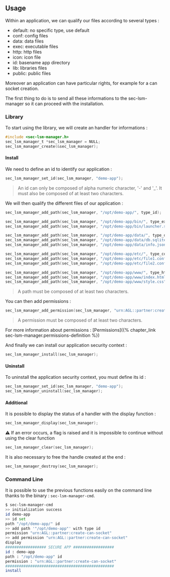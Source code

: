 ## Usage

Within an application, we can qualify our files according to several types :

- default: no specific type, use default
- conf:    config files
- data:    data files
- exec:    executable files
- http:    http files
- icon:    icon file
- id:      basename app directory
- lib:     libraries files
- public:  public files

Moreover an application can have particular rights, for example for a can socket creation.

The first thing to do is to send all these informations to the sec-lsm-manager
so it can proceed with the installation.

### Library

To start using the library, we will create an handler for informations :

```c
#include <sec-lsm-manager.h>
sec_lsm_manager_t *sec_lsm_manager = NULL;
sec_lsm_manager_create(&sec_lsm_manager);
```

#### Install

We need to define an id to identify our application :

```c
sec_lsm_manager_set_id(sec_lsm_manager, "demo-app");
```

> An id can only be composed of alpha numeric character, '-' and '_'. It must also be composed of at least two characters.

We will then qualify the different files of our application :

```c
sec_lsm_manager_add_path(sec_lsm_manager, "/opt/demo-app/", type_id);

sec_lsm_manager_add_path(sec_lsm_manager, "/opt/demo-app/bin/", type_exec);
sec_lsm_manager_add_path(sec_lsm_manager, "/opt/demo-app/bin/launcher.sh", type_exec);

sec_lsm_manager_add_path(sec_lsm_manager, "/opt/demo-app/data/", type_data);
sec_lsm_manager_add_path(sec_lsm_manager, "/opt/demo-app/data/db.sqlite", type_data);
sec_lsm_manager_add_path(sec_lsm_manager, "/opt/demo-app/data/info.json", type_data);

sec_lsm_manager_add_path(sec_lsm_manager, "/opt/demo-app/etc/", type_conf);
sec_lsm_manager_add_path(sec_lsm_manager, "/opt/demo-app/etc/file1.conf", type_conf);
sec_lsm_manager_add_path(sec_lsm_manager, "/opt/demo-app/etc/file2.config", type_conf);

sec_lsm_manager_add_path(sec_lsm_manager, "/opt/demo-app/www/", type_http);
sec_lsm_manager_add_path(sec_lsm_manager, "/opt/demo-app/www/index.html", type_http);
sec_lsm_manager_add_path(sec_lsm_manager, "/opt/demo-app/www/style.css", type_http);
```

> A path must be composed of at least two characters.

You can then add permissions :

```c
sec_lsm_manager_add_permission(sec_lsm_manager, "urn:AGL::partner:create-can-socket")
```

> A permission must be composed of at least two characters.

For more information about permissions : [Permissions]({% chapter_link sec-lsm-manager.permissions-definition %})

And finally we can install our application security context :

```c
sec_lsm_manager_install(sec_lsm_manager);
```

#### Uninstall

To uninstall the application security context, you must define its id :

```c
sec_lsm_manager_set_id(sec_lsm_manager, "demo-app");
sec_lsm_manager_uninstall(sec_lsm_manager);
```

#### Additional

It is possible to display the status of a handler with the display function :

```c
sec_lsm_manager_display(sec_lsm_manager);
```

⚠ If an error occurs, a flag is raised and it is impossible to continue without using the clear function

```c
sec_lsm_manager_clear(sec_lsm_manager);
```

It is also necessary to free the handle created at the end :

```c
sec_lsm_manager_destroy(sec_lsm_manager);
```


### Command Line

It is possible to use the previous functions easily on the command line
thanks to the binary : `sec-lsm-manager-cmd`.

```bash
$ sec-lsm-manager-cmd
>> initialization success
id demo-app
>> id set
path "/opt/demo-app/" id
>> add path '"/opt/demo-app"' with type id
permission "urn:AGL::partner:create-can-socket"
>> add permission "urn:AGL::partner:create-can-socket"
display
################## SECURE APP ##################
id : demo-app
path : "/opt/demo-app" id
permission : "urn:AGL::partner:create-can-socket"
################################################
install
```